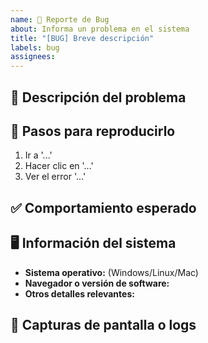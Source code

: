 ```yaml
---
name: 🐛 Reporte de Bug
about: Informa un problema en el sistema
title: "[BUG] Breve descripción"
labels: bug
assignees: 
---
```


## 🐛 Descripción del problema
<!-- Explica claramente el error -->

## 📌 Pasos para reproducirlo
1. Ir a '...'
2. Hacer clic en '...'
3. Ver el error '...'

## ✅ Comportamiento esperado
<!-- Explica qué debería pasar en lugar del error -->

## 🖥 Información del sistema
- **Sistema operativo:** (Windows/Linux/Mac)
- **Navegador o versión de software:** 
- **Otros detalles relevantes:**

## 📸 Capturas de pantalla o logs
<!-- Si es posible, agrega imágenes o logs del error -->
